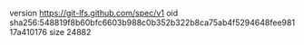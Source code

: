 version https://git-lfs.github.com/spec/v1
oid sha256:548819f8b60bfc6603b988c0b352b322b8ca75ab4f5294648fee98117a410176
size 24882
